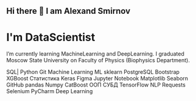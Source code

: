 ## Hi there 👋 I am Alexand Smirnov
# I'm DataScientist
I’m currently learning MachineLearning and DeepLearning. I graduated Moscow State University on Faculty of Physics (Biophysics Department). 

SQL|
Python
Git
Machine Learning
ML
sklearn
PostgreSQL
Bootstrap
XGBoost
Статистика
Keras
Figma
Jupyter Notebook
Matplotlib
Seaborn
GitHub
pandas
Numpy
CatBoost
ООП
СУБД
TensorFlow
NLP
Requests
Selenium
PyCharm
Deep Learning


<!--
**OddFeline4/OddFeline4** is a ✨ _special_ ✨ repository because its `README.md` (this file) appears on your GitHub profile.

Here are some ideas to get you started:

- 🔭 I’m currently working on ...
- 🌱 I’m currently learning ...
- 👯 I’m looking to collaborate on ...
- 🤔 I’m looking for help with ...
- 💬 Ask me about ...
- 📫 How to reach me: ...
- 😄 Pronouns: ...
- ⚡ Fun fact: ...
-->

